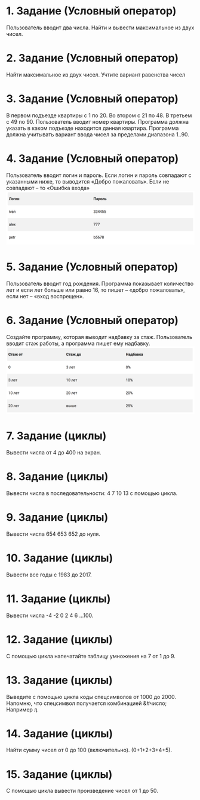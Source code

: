 # 1. Задание (Условный оператор)
Пользователь вводит два числа. Найти и вывести максимальное из двух чисел.

# 2. Задание (Условный оператор)
Найти максимальное из двух чисел. Учтите вариант равенства чисел

# 3. Задание (Условный оператор)
В первом подъезде квартиры с 1 по 20. Во втором с 21 по 48. В третьем с 49 по 90. Пользователь вводит номер квартиры. Программа должна указать в каком подъезде находится данная квартира. Программа должна учитывать вариант ввода чисел за пределами диапазона 1..90.

# 4. Задание (Условный оператор)
Пользователь вводит логин и пароль. Если логин и пароль совпадают с указанными ниже, то выводится «Добро пожаловать». Если не совпадают – то «Ошибка входа»
![логин и пароль](/assets/08/08-1.png)

# 5. Задание (Условный оператор)
Пользователь вводит год рождения. Программа показывает количество лет и если лет больше или равно 16, то пишет – «добро пожаловать», если нет – «вход воспрещен».

# 6. Задание (Условный оператор)
Создайте программу, которая выводит надбавку за стаж. Пользователь вводит стаж работы, а программа пишет ему надбавку.
![надбавка за стаж](/assets/08/08-2.png)

# 7. Задание (циклы)
Вывести числа от 4 до 400 на экран.

# 8. Задание (циклы)
Вывести числа в последовательности: 4 7 10 13 с помощью цикла.

# 9. Задание (циклы)
Вывести числа 654 653 652 до нуля.

# 10. Задание (циклы)
Вывести все годы с 1983 до 2017.

# 11. Задание (циклы)
Вывести числа -4 -2 0 2 4 6 ...100.

# 12. Задание (циклы)
С помощью цикла напечатайте таблицу умножения на 7 от 1 до 9.

# 13. Задание (циклы)
Выведите с помощью цикла коды спецсимволов от 1000 до 2000. Напомню, что спецсимвол получается комбинацией &#число; Например &#1222;

# 14. Задание (циклы)
Найти сумму чисел от 0 до 100 (включительно). (0+1+2+3+4+5).

# 15. Задание (циклы)
С помощью цикла вывести произведение чисел от 1 до 50.